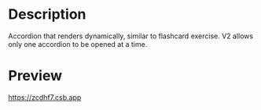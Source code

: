 # Description

Accordion that renders dynamically, similar to flashcard exercise. V2 allows only one accordion to be opened at a time.

# Preview

https://zcdhf7.csb.app
